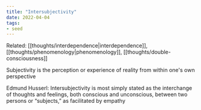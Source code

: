 ```yaml
---
title: "Intersubjectivity"
date: 2022-04-04
tags:
- seed
---
```


Related: [[thoughts/interdependence|interdependence]], [[thoughts/phenomenology|phenomenology]], [[thoughts/double-consciousness]]

Subjectivity is the perception or experience of reality from within one's own perspective

Edmund Husserl: Intersubjectivity is most simply stated as the interchange of thoughts and feelings, both conscious and unconscious, between two persons or “subjects,” as facilitated by empathy
